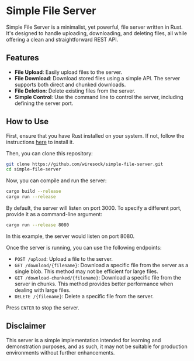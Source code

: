 # Simple File Server

Simple File Server is a minimalist, yet powerful, file server written in Rust. It's designed to handle uploading, downloading, and deleting files, all while offering a clean and straightforward REST API.

## Features
- **File Upload**: Easily upload files to the server.
- **File Download**: Download stored files using a simple API. The server supports both direct and chunked downloads.
- **File Deletion**: Delete existing files from the server.
- **Simple Control**: Use the command line to control the server, including defining the server port.

## How to Use

First, ensure that you have Rust installed on your system. If not, follow the instructions [here](https://www.rust-lang.org/tools/install) to install it.

Then, you can clone this repository:

```sh
git clone https://github.com/wiresock/simple-file-server.git
cd simple-file-server
```
Now, you can compile and run the server:

```sh
cargo build --release
cargo run --release
```
By default, the server will listen on port 3000. To specify a different port, provide it as a command-line argument:

```sh
cargo run --release 8080
```
In this example, the server would listen on port 8080.

Once the server is running, you can use the following endpoints:

- `POST /upload`: Upload a file to the server.
- `GET /download/{filename}`: Download a specific file from the server as a single blob. This method may not be efficient for large files.
- `GET /download-chunked/{filename}`: Download a specific file from the server in chunks. This method provides better performance when dealing with large files.
- `DELETE /{filename}`: Delete a specific file from the server.

Press `ENTER` to stop the server.

## Disclaimer

This server is a simple implementation intended for learning and demonstration purposes, and as such, it may not be suitable for production environments without further enhancements.
